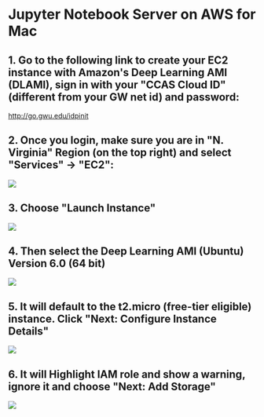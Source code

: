 # Jupyter Notebook Server on AWS for Mac
## 1.	Go to the following link to create your EC2 instance with Amazon's Deep Learning AMI (DLAMI), sign in with your "CCAS Cloud ID" (different from your GW net id) and password:
http://go.gwu.edu/idpinit<br/>

## 2.	Once you login, make sure you are in "N. Virginia" Region (on the top right) and select "Services" -> "EC2":
![](https://raw.github.com/yuxiaohuang/aws-machine-learning-1/master/aws-machine-learning-1-master/Jupyter%20Notebook%20Server%20Mac/screenshots/1.png)

## 3. Choose "Launch Instance"
![](https://raw.github.com/yuxiaohuang/aws-machine-learning-1/master/aws-machine-learning-1-master/Jupyter%20Notebook%20Server%20Mac/screenshots/2.png)

## 4. Then select the Deep Learning AMI (Ubuntu) Version 6.0 (64 bit)
![](https://raw.github.com/yuxiaohuang/aws-machine-learning-1/master/aws-machine-learning-1-master/Jupyter%20Notebook%20Server%20Mac/screenshots/3.png)

## 5. It will default to the t2.micro (free-tier eligible) instance. Click "Next: Configure Instance Details"
![](https://raw.github.com/yuxiaohuang/aws-machine-learning-1/master/aws-machine-learning-1-master/Jupyter%20Notebook%20Server%20Mac/screenshots/4.png)

## 6. It will Highlight IAM role and show a warning, ignore it and choose "Next: Add Storage"
![](https://raw.github.com/yuxiaohuang/aws-machine-learning-1/master/aws-machine-learning-1-master/Jupyter%20Notebook%20Server%20Mac/screenshots/4.png)
